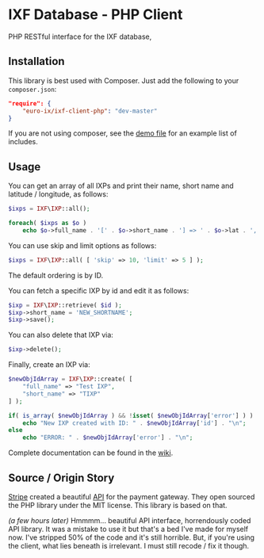 # IXF Database - PHP Client

PHP RESTful interface for the IXF database,

## Installation

This library is best used with Composer. Just add the following to your `composer.json`:

```json
"require": {
    "euro-ix/ixf-client-php": "dev-master"
}
```

If you are not using composer, see the [demo file](https://github.com/euro-ix/ixf-client-php/blob/master/demo/demo.php)
for an example list of includes.

## Usage

You can get an array of all IXPs and print their name, short name and latitude / longitude,
as follows:

```php
$ixps = IXF\IXP::all();

foreach( $ixps as $o )
    echo $o->full_name . '[' . $o->short_name . '] => ' . $o->lat . ', ' . $o->lon . "\n";
```

You can use skip and limit options as follows:

```php
$ixps = IXF\IXP::all( [ 'skip' => 10, 'limit' => 5 ] );
```

The default ordering is by ID.

You can fetch a specific IXP by id and edit it as follows:

```php
$ixp = IXF\IXP::retrieve( $id );
$ixp->short_name = 'NEW_SHORTNAME';
$ixp->save();
```

You can also delete that IXP via:

```php
$ixp->delete();
```

Finally, create an IXP via:

```php
$newObjIdArray = IXF\IXP::create( [
    "full_name" => "Test IXP",
    "short_name" => "TIXP"
] );

if( is_array( $newObjIdArray ) && !isset( $newObjIdArray['error'] ) )
    echo "New IXP created with ID: " . $newObjIdArray['id'] . "\n";
else
    echo "ERROR: " . $newObjIdArray['error'] . "\n";
```

Complete documentation can be found in the [wiki](https://github.com/euro-ix/ixf-client-php/wiki).


## Source / Origin Story

[Stripe](https://stripe.com/) created  a beautiful [API](https://stripe.com/docs/api/php)
for the payment gateway. They open sourced the PHP library under the MIT license. This
library is based on that.

*(a few hours later)* Hmmmm... beautiful API interface, horrendously coded API
library. It was a mistake to use it but that's a bed I've made for myself now.
I've stripped 50% of the code and it's still horrible. But, if you're using
the client, what lies beneath is irrelevant. I must still recode / fix it
though.
